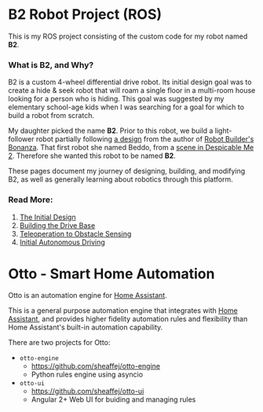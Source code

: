 # B2 Robot Project (ROS)

This is my ROS project consisting of the custom code for my robot named **B2**.

### What is B2, and Why?
B2 is a custom 4-wheel differential drive robot. Its initial design goal was to create a hide & seek robot that will roam a single floor in a multi-room house looking for a person who is hiding. This goal was suggested by my elementary school-age kids when I was searching for a goal for which to build a robot from scratch.

My daughter picked the name **B2**. Prior to this robot, we build a light-follower robot partially following [a design](http://www.robotoid.com/my-first-robot/rbb-bot-phase2-part1.html) from the author of [Robot Builder's Bonanza](http://amzn.to/2vk4dpO). That first robot she named Beddo, from a [scene in Despicable Me 2](https://youtu.be/htcQ6CIKqGg?t=1m6s). Therefore she wanted this robot to be named **B2**.

These pages document my journey of designing, building, and modifying B2, as well as generally learning about robotics through this platform.

### Read More:
1. [The Initial Design](b2/InitialDesign.md)
2. [Building the Drive Base](b2/Building-the-Drive-Base.md)
3. [Teleoperation to Obstacle Sensing](b2/Teleoperation-to-Obstacle-Sensing.md)
4. [Initial Autonomous Driving](b2/Initial-Autonomous-Driving.md)


# Otto - Smart Home Automation
Otto is an automation engine for [Home Assistant](https://www.home-assistant.io/).

This is a general purpose automation engine that integrates with [Home Assistant](https://www.home-assistant.io/), and provides higher fidelity automation rules and flexibility than Home Assistant's built-in automation capability.

There are two projects for Otto:
* `otto-engine`
  * https://github.com/sheaffej/otto-engine
  * Python rules engine using asyncio
* `otto-ui`
  * https://github.com/sheaffej/otto-ui
  * Angular 2+ Web UI for buiding and managing rules